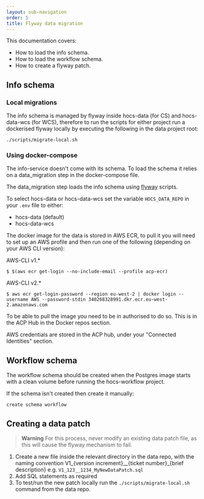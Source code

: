 ```yaml
---
layout: sub-navigation
order: 5
title: Flyway data migration
---
```


This documentation covers:

- How to load the info schema.
- How to load the workflow schema.
- How to create a flyway patch.

## Info schema

### Local migrations
The info schema is managed by flyway inside hocs-data (for CS) and hocs-data-wcs (for WCS), therefore to run the scripts for either project run a dockerised flyway locally by executing the following in the data project root:

```
./scripts/migrate-local.sh
```

### Using docker-compose

The info-service doesn't come with its schema. To load the schema it relies on a data_migration step in the docker-compose file.

The data_migration step loads the info schema using [flyway](https://flywaydb.org/) scripts.

To select hocs-data or hocs-data-wcs set the variable ``HOCS_DATA_REPO`` in your ``.env`` file to either:
* hocs-data (default)
* hocs-data-wcs

The docker image for the data is stored in AWS ECR, to pull it you will need to set up
an AWS profile and then run one of the following (depending on your AWS CLI version):

AWS-CLI v1.*
```console
$ $(aws ecr get-login --no-include-email --profile acp-ecr)
```

AWS-CLI v2.*
```console
$ aws ecr get-login-password --region eu-west-2 | docker login --username AWS --password-stdin 340268328991.dkr.ecr.eu-west-2.amazonaws.com
```

To be able to pull the image you need to be in authorised to do so.
This is in the ACP Hub in the Docker repos section.

AWS credentials are stored in the ACP hub, under your "Connected Identities" section.

## Workflow schema
The workflow schema should be created when the Postgres image starts with a clean volume before running the hocs-workflow project.

If the schema isn't created then create it manually:

```
create schema workflow
```

## Creating a data patch

> **Warning**
> For this process, never modify an existing data patch file, as this will cause the flyway mechanism to fail.

1. Create a new file inside the relevant directory in the data repo, with the naming convention V1_{version increment}__{ticket number}_{brief description}
e.g. `V1_123__1234_MyNewDataPatch.sql`
2. Add SQL statements as required
3. To test/run the new patch locally run the `./scripts/migrate-local.sh` command from the data repo.
